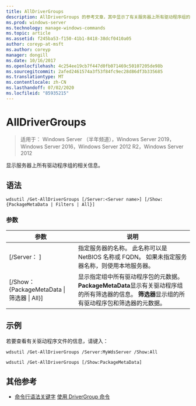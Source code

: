 ```yaml
---
title: AllDriverGroups
description: AllDriverGroups 的参考文章，其中显示了有关服务器上所有驱动程序组的信息。
ms.prod: windows-server
ms.technology: manage-windows-commands
ms.topic: article
ms.assetid: f245ba53-f150-41b1-8418-38dcf0410a05
author: coreyp-at-msft
ms.author: coreyp
manager: dongill
ms.date: 10/16/2017
ms.openlocfilehash: 4c254ee19cb7f447d0fb071469c50107205de98b
ms.sourcegitcommit: 2afed2461574a3f53f84fc9ec28d86df3b335685
ms.translationtype: MT
ms.contentlocale: zh-CN
ms.lasthandoff: 07/02/2020
ms.locfileid: "85935215"
---
```

# <a name="get-alldrivergroups"></a>AllDriverGroups

> 适用于： Windows Server （半年频道），Windows Server 2019，Windows Server 2016，Windows Server 2012 R2，Windows Server 2012

显示服务器上所有驱动程序组的相关信息。

## <a name="syntax"></a>语法
```
wdsutil /Get-AllDriverGroups [/Server:<Server name>] [/Show:{PackageMetaData | Filters | All}]
```
### <a name="parameters"></a>参数
|参数|说明|
|-------|--------|
|[/Server： <Server name> ]|指定服务器的名称。 此名称可以是 NetBIOS 名称或 FQDN。 如果未指定服务器名称，则使用本地服务器。|
|[/Show： {PackageMetaData &#124; 筛选器 &#124; All}]|显示指定组中所有驱动程序包的元数据。 **PackageMetaData**显示有关驱动程序组的所有筛选器的信息。 **筛选器**显示组的所有驱动程序包和筛选器的元数据。|
## <a name="examples"></a>示例
若要查看有关驱动程序文件的信息，请键入：
```
wdsutil /Get-AllDriverGroups /Server:MyWdsServer /Show:All
```
```
wdsutil /Get-AllDriverGroups [/Show:PackageMetaData]
```
## <a name="additional-references"></a>其他参考
- [命令行语法关键字](command-line-syntax-key.md) 
[使用 DriverGroup 命令](using-the-get-drivergroup-command.md)
